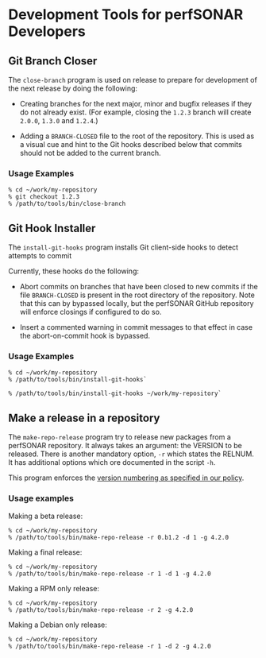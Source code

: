 # Development Tools for perfSONAR Developers

## Git Branch Closer

The `close-branch` program is used on release to prepare for
development of the next release by doing the following:

 * Creating branches for the next major, minor and bugfix releases if
   they do not already exist.  (For example, closing the `1.2.3`
   branch will create `2.0.0`, `1.3.0` and `1.2.4`.)

 * Adding a `BRANCH-CLOSED` file to the root of the repository.  This is
   used as a visual cue and hint to the Git hooks described below that
   commits should not be added to the current branch.

### Usage Examples

```
% cd ~/work/my-repository
% git checkout 1.2.3
% /path/to/tools/bin/close-branch
```


## Git Hook Installer

The `install-git-hooks` program installs Git client-side hooks to
detect attempts to commit 

Currently, these hooks do the following:

 * Abort commits on branches that have been closed to new commits if
   the file `BRANCH-CLOSED` is present in the root directory of the
   repository.  Note that this can by bypassed locally, but the
   perfSONAR GitHub repository will enforce closings if configured to
   do so.

 * Insert a commented warning in commit messages to that effect in
   case the abort-on-commit hook is bypassed.

### Usage Examples

```
% cd ~/work/my-repository
% /path/to/tools/bin/install-git-hooks`
```

```
% /path/to/tools/bin/install-git-hooks ~/work/my-repository`
```

## Make a release in a repository

The `make-repo-release` program try to release new packages from a 
perfSONAR repository.  It always  takes  an  argument: the VERSION to be
released. There is another mandatory option, `-r` which states the RELNUM.
It has additional options which ore documented in the script `-h`.

This program enforces the [version numbering as specified in our policy](https://github.com/perfsonar/project/wiki/Versioning
"perfSONAR package numbering").

### Usage examples

Making a beta release:
```
% cd ~/work/my-repository
% /path/to/tools/bin/make-repo-release -r 0.b1.2 -d 1 -g 4.2.0
```

Making a final release:
```
% cd ~/work/my-repository
% /path/to/tools/bin/make-repo-release -r 1 -d 1 -g 4.2.0
```

Making a RPM only release:
```
% cd ~/work/my-repository
% /path/to/tools/bin/make-repo-release -r 2 -g 4.2.0
```

Making a Debian only release:
```
% cd ~/work/my-repository
% /path/to/tools/bin/make-repo-release -r 1 -d 2 -g 4.2.0
```


